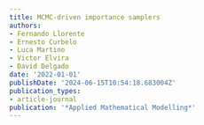 ```yaml
---
title: MCMC-driven importance samplers
authors:
- Fernando Llorente
- Ernesto Curbelo
- Luca Martino
- Victor Elvira
- David Delgado
date: '2022-01-01'
publishDate: '2024-06-15T10:54:18.683004Z'
publication_types:
- article-journal
publication: '*Applied Mathematical Modelling*'
---
```

